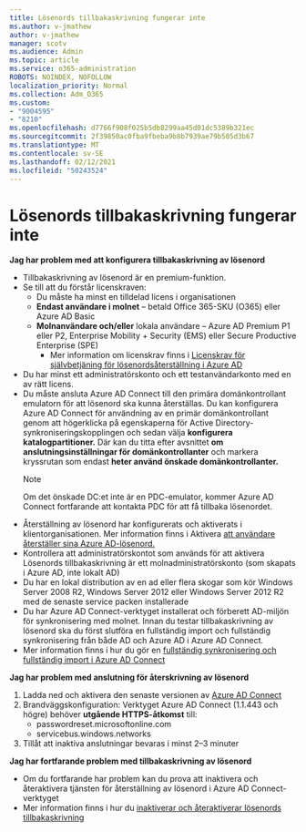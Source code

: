 ```yaml
---
title: Lösenords tillbakaskrivning fungerar inte
ms.author: v-jmathew
author: v-jmathew
manager: scotv
ms.audience: Admin
ms.topic: article
ms.service: o365-administration
ROBOTS: NOINDEX, NOFOLLOW
localization_priority: Normal
ms.collection: Adm_O365
ms.custom:
- "9004595"
- "8210"
ms.openlocfilehash: d7766f908f025b5db8299aa45d01dc5389b321ec
ms.sourcegitcommit: 2f39850ac0fba9fbeba9b8b7939ae79b505d3b67
ms.translationtype: MT
ms.contentlocale: sv-SE
ms.lasthandoff: 02/12/2021
ms.locfileid: "50243524"
---
```

# <a name="password-writeback-is-not-working"></a>Lösenords tillbakaskrivning fungerar inte

**Jag har problem med att konfigurera tillbakaskrivning av lösenord**

- Tillbakaskrivning av lösenord är en premium-funktion.
- Se till att du förstår licenskraven:
  - Du måste ha minst en tilldelad licens i organisationen
  - **Endast användare i molnet** – betald Office 365-SKU (O365) eller Azure AD Basic
  - **Molnanvändare och/eller** lokala användare – Azure AD Premium P1 eller P2, Enterprise Mobility + Security (EMS) eller Secure Productive Enterprise (SPE)
    - Mer information om licenskrav finns i [Licenskrav för självbetjäning för lösenordsåterställning i Azure AD](https://docs.microsoft.com/azure/active-directory/active-directory-passwords-licensing)
- Du har minst ett administratörskonto och ett testanvändarkonto med en av rätt licens.
- Du måste ansluta Azure AD Connect till den primära domänkontrollant emulatorn för att lösenord ska kunna återställas. Du kan konfigurera Azure AD Connect för användning av  en primär domänkontrollant genom att högerklicka på egenskaperna för Active Directory-synkroniseringskopplingen och sedan välja **konfigurera katalogpartitioner.** Där kan du titta efter avsnittet **om anslutningsinställningar för domänkontrollanter** och markera kryssrutan som endast **heter använd önskade domänkontrollanter.**
  > [!NOTE]
  > Om det önskade DC:et inte är en PDC-emulator, kommer Azure AD Connect fortfarande att kontakta PDC för att få tillbaka lösenordet.
- Återställning av lösenord har konfigurerats och aktiverats i klientorganisationen. Mer information finns i Aktivera [att användare återställer sina Azure AD-lösenord.](https://docs.microsoft.com/azure/active-directory/active-directory-passwords-getting-started)
- Kontrollera att administratörskontot som används för att aktivera Lösenords tillbakaskrivning är ett molnadministratörskonto (som skapats i Azure AD, inte lokalt AD)
- Du har en lokal distribution av en ad eller flera skogar som kör Windows Server 2008 R2, Windows Server 2012 eller Windows Server 2012 R2 med de senaste service packen installerade
- Du har Azure AD Connect-verktyget installerat och förberett AD-miljön för synkronisering med molnet. Innan du testar tillbakaskrivning av lösenord ska du först slutföra en fullständig import och fullständig synkronisering från både AD och Azure AD i Azure AD Connect.
- Mer information finns i hur du gör en [fullständig synkronisering och fullständig import i Azure AD Connect](https://docs.microsoft.com/azure/active-directory/connect/active-directory-aadconnectsync-operations)

**Jag har problem med anslutning för återskrivning av lösenord**

1. Ladda ned och aktivera den senaste versionen av [Azure AD Connect](https://www.microsoft.com/download/details.aspx?id=47594)
2. Brandväggskonfiguration: Verktyget Azure AD Connect (1.1.443 och högre) behöver **utgående HTTPS-åtkomst** till:
    - passwordreset.microsoftonline.com
    - servicebus.windows.networks
3. Tillåt att inaktiva anslutningar bevaras i minst 2–3 minuter

**Jag har fortfarande problem med tillbakaskrivning av lösenord**

- Om du fortfarande har problem kan du prova att inaktivera och återaktivera tjänsten för återställning av lösenord i Azure AD Connect-verktyget
- Mer information finns i hur du [inaktiverar och återaktiverar lösenords tillbakaskrivning](https://docs.microsoft.com/azure/active-directory/active-directory-passwords-troubleshoot)
